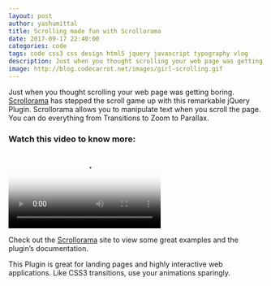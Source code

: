 ```yaml
---
layout: post
author: yashumittal
title: Scrolling made fun with Scrollorama
date: 2017-09-17 22:40:00
categories: code
tags: code css3 css design html5 jquery javascript typography vlog
description: Just when you thought scrolling your web page was getting boring. Scrollorama has stepped the scroll game up with this remarkable jQuery Plugin.
image: http://blog.codecarrot.net/images/girl-scrolling.gif
---
```


Just when you thought scrolling your web page was getting boring. [Scrollorama](http://johnpolacek.github.com/scrollorama/) has stepped the scroll game up with this remarkable jQuery Plugin. Scrollorama allows you to manipulate text when you scroll the page. You can do everything from Transitions to Zoom to Parallax.

### Watch this video to know more:

<video poster="http://blog.codecarrot.net/images/scrolling-made-fun-with-scrollorama-video-thumbnail.png" controls>
  <source src="https://drive.google.com/uc?export=download&id=0Bwp42QWBIxjPMmtLVjY0cDFSYU0" type="video/mp4">
</video>


Check out the [Scrollorama](http://johnpolacek.github.com/scrollorama/) site to view some great examples and the plugin’s documentation.

This Plugin is great for landing pages and highly interactive web applications. Like CSS3 transitions, use your animations sparingly.
